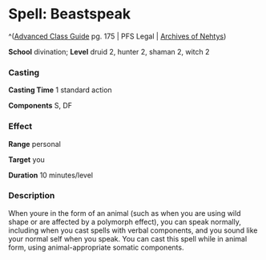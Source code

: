 # Spell: Beastspeak

^([Advanced Class Guide][ss-beastspeak] pg. 175 | PFS Legal | [Archives of Nehtys][sn-beastspeak])

**School** divination; **Level** druid 2, hunter 2, shaman 2, witch 2

### Casting

**Casting Time** 1 standard action  

**Components** S, DF

### Effect

**Range** personal  

**Target** you  

**Duration** 10 minutes/level

### Description

When youre in the form of an animal (such as when you are using wild shape or are affected by a polymorph effect), you can speak normally, including when you cast spells with verbal components, and you sound like your normal self when you speak. You can cast this spell while in animal form, using animal-appropriate somatic components.

[ss-beastspeak]: http://paizo.com/products/btpy978v
[sn-beastspeak]: http://www.archivesofnethys.com/SpellDisplay.aspx?ItemName=Beastspeak